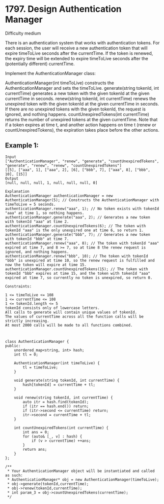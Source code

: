 # 1797. Design Authentication Manager
Difficulty medium

There is an authentication system that works with authentication tokens. For each session, the user will receive a new authentication token that will expire timeToLive seconds after the currentTime. If the token is renewed, the expiry time will be extended to expire timeToLive seconds after the (potentially different) currentTime.

Implement the AuthenticationManager class:

AuthenticationManager(int timeToLive) constructs the AuthenticationManager and sets the timeToLive.
generate(string tokenId, int currentTime) generates a new token with the given tokenId at the given currentTime in seconds.
renew(string tokenId, int currentTime) renews the unexpired token with the given tokenId at the given currentTime in seconds. If there are no unexpired tokens with the given tokenId, the request is ignored, and nothing happens.
countUnexpiredTokens(int currentTime) returns the number of unexpired tokens at the given currentTime.
Note that if a token expires at time t, and another action happens on time t (renew or countUnexpiredTokens), the expiration takes place before the other actions.


## Example 1:
```
Input
["AuthenticationManager", "renew", "generate", "countUnexpiredTokens", "generate", "renew", "renew", "countUnexpiredTokens"]
[[5], ["aaa", 1], ["aaa", 2], [6], ["bbb", 7], ["aaa", 8], ["bbb", 10], [15]]
Output
[null, null, null, 1, null, null, null, 0]

Explanation
AuthenticationManager authenticationManager = new AuthenticationManager(5); // Constructs the AuthenticationManager with timeToLive = 5 seconds.
authenticationManager.renew("aaa", 1); // No token exists with tokenId "aaa" at time 1, so nothing happens.
authenticationManager.generate("aaa", 2); // Generates a new token with tokenId "aaa" at time 2.
authenticationManager.countUnexpiredTokens(6); // The token with tokenId "aaa" is the only unexpired one at time 6, so return 1.
authenticationManager.generate("bbb", 7); // Generates a new token with tokenId "bbb" at time 7.
authenticationManager.renew("aaa", 8); // The token with tokenId "aaa" expired at time 7, and 8 >= 7, so at time 8 the renew request is ignored, and nothing happens.
authenticationManager.renew("bbb", 10); // The token with tokenId "bbb" is unexpired at time 10, so the renew request is fulfilled and now the token will expire at time 15.
authenticationManager.countUnexpiredTokens(15); // The token with tokenId "bbb" expires at time 15, and the token with tokenId "aaa" expired at time 7, so currently no token is unexpired, so return 0.
```


```
Constraints:

1 <= timeToLive <= 108
1 <= currentTime <= 108
1 <= tokenId.length <= 5
tokenId consists only of lowercase letters.
All calls to generate will contain unique values of tokenId.
The values of currentTime across all the function calls will be strictly increasing.
At most 2000 calls will be made to all functions combined.
```


#
```
class AuthenticationManager {
public:
    unordered_map<string, int> hash;
    int tl = 0;

    AuthenticationManager(int timeToLive) {
        tl = timeToLive;
    }
    
    void generate(string tokenId, int currentTime) {
        hash[tokenId] = currentTime + tl;
    }
    
    void renew(string tokenId, int currentTime) {
        auto itr = hash.find(tokenId);
        if (itr == hash.end()) return;
        if (itr->second <= currentTime) return;
        itr->second = currentTime + tl;
    }
    
    int countUnexpiredTokens(int currentTime) {
        int ans = 0;
        for (auto& [_, v] : hash) {
            if (v > currentTime) ++ans;
        }
        return ans;
    }
};

/**
 * Your AuthenticationManager object will be instantiated and called as such:
 * AuthenticationManager* obj = new AuthenticationManager(timeToLive);
 * obj->generate(tokenId,currentTime);
 * obj->renew(tokenId,currentTime);
 * int param_3 = obj->countUnexpiredTokens(currentTime);
 */
```